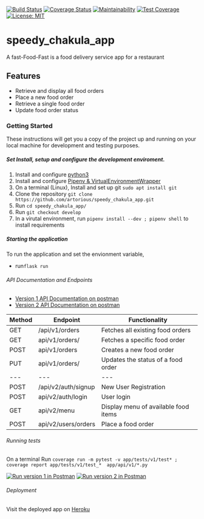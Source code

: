 [![Build Status](https://travis-ci.com/artorious/speedy_chakula_app.svg?branch=ch-improve-config-settings-160485668)](https://travis-ci.com/artorious/speedy_chakula_app) 
[![Coverage Status](https://coveralls.io/repos/github/artorious/speedy_chakula_app/badge.svg?branch=develop)](https://coveralls.io/github/artorious/speedy_chakula_app?branch=develop)
[![Maintainability](https://api.codeclimate.com/v1/badges/a198b1caf23489ac1f6d/maintainability)](https://codeclimate.com/github/artorious/speedy_chakula_app/maintainability)
[![Test Coverage](https://api.codeclimate.com/v1/badges/a99a88d28ad37a79dbf6/test_coverage)](https://codeclimate.com/github/codeclimate/codeclimate/test_coverage) 
[![License: MIT](https://img.shields.io/badge/License-MIT-yellow.svg)](https://opensource.org/licenses/MIT)

# speedy_chakula_app
A fast-Food-Fast is a food delivery service app for a restaurant

## Features
* Retrieve and display all food orders 
* Place a new food order
* Retrieve a single food order
* Update food order status

### Getting Started
These instructions will get you a copy of the project up and running on your local machine for development and testing purposes.

##### Set Install, setup and configure the development enviroment.

1. Install and configure [python3](https://www.python.org/download/releases/3.6.4/)
2. Install and configure [Pipenv & VirtualEnvironmentWrapper](http://docs.python-guide.org/en/latest/dev/virtualenvs/)
3. On a  terminal (Linux), Install and set up git `sudo apt install git` 
4. Clone the repository `git clone https://github.com/artorious/speedy_chakula_app.git`
5. Run `cd speedy_chakula_app/`
6. Run `git checkout develop`
7. In a virutal environment, run `pipenv install --dev ; pipenv shell` to install requirements
##### Starting the application
To run the application and set the envionment variable, 

* run`flask run`

###### API Documentation and Endpoints

* [Version 1 API Documentation on postman](https://documenter.getpostman.com/view/3796196/RWaPskzj)
* [Version 2 API Documentation on postman](https://documenter.getpostman.com/view/3796196/RWgnWKjr)

Method | Endpoint | Functionality
--- | --- | ---
GET | /api/v1/orders | Fetches all existing food orders
GET | api/v1/orders/<orderid> | Fetches a specific food order
POST | api/v1/orders | Creates a new food order
PUT  | api/v1/orders/<orderid> | Updates the status of a food order
--- | ---| ---
POST | /api/v2/auth/signup | New User Registration
POST | api/v2/auth/login | User login
GET | api/v2/menu | Display menu of available food items
POST  | api/v2/users/orders | Place a food order

  
###### Running tests

On a terminal Run `coverage run -m pytest -v app/tests/v1/test* ; coverage report app/tests/v1/test_*  app/api/v1/*.py `

[![Run version 1 in Postman](https://run.pstmn.io/button.svg)](https://app.getpostman.com/run-collection/dbfd44a4306fe46d66a4)
[![Run version 2 in Postman](https://run.pstmn.io/button.svg)](https://app.getpostman.com/run-collection/f3b5dc9264f6b857b13c)
###### Deployment
Visit the deployed app on [Heroku](https://speedy-chakula-api-heroku.herokuapp.com/api/v1)
